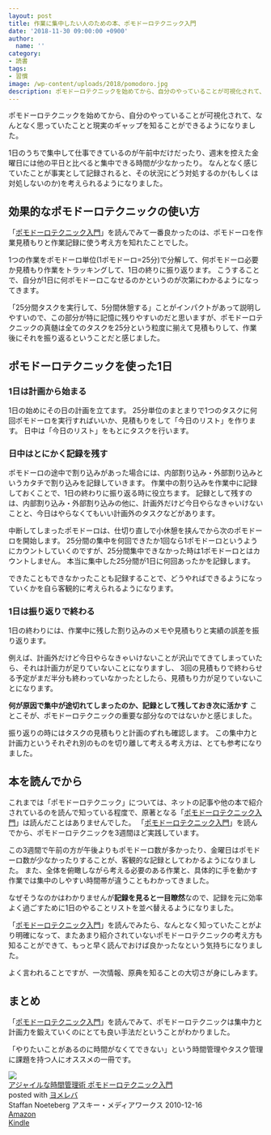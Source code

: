 ```yaml
---
layout: post
title: 作業に集中したい人のための本、ポモドーロテクニック入門
date: '2018-11-30 09:00:00 +0900'
author:
  name: ''
category:
- 読書
tags:
- 習慣
image: /wp-content/uploads/2018/pomodoro.jpg
description: ポモドーロテクニックを始めてから、自分のやっていることが可視化されて、なんとなく思っていたことと現実のギャップを知ることができるようになりました。1日のうちで集中して仕事できているのが午前中だけだったり、週末を控えた金曜日には他の平日と比べると集中できる時間が少なかったり。なんとなく感じていたことが事実として記録されると、その状況にどう対処するのか(もしくは対処しないのか)を考えられるようになりました。
---
```

ポモドーロテクニックを始めてから、自分のやっていることが可視化されて、なんとなく思っていたことと現実のギャップを知ることができるようになりました。

1日のうちで集中して仕事できているのが午前中だけだったり、週末を控えた金曜日には他の平日と比べると集中できる時間が少なかったり。
なんとなく感じていたことが事実として記録されると、その状況にどう対処するのか(もしくは対処しないのか)を考えられるようになりました。

## 効果的なポモドーロテクニックの使い方
「[ポモドーロテクニック入門](https://amzn.to/2BGjdkh)」を読んでみて一番良かったのは、ポモドーロを作業見積もりと作業記録に使う考え方を知れたことでした。

1つの作業をポモドーロ単位(1ポモドーロ=25分)で分解して、何ポモドーロ必要か見積もり作業をトラッキングして、1日の終りに振り返ります。
こうすることで、自分が1日に何ポモドーロこなせるのかというのが次第にわかるようになってきます。

「25分間タスクを実行して、5分間休憩する」ことがインパクトがあって説明しやすいので、この部分が特に記憶に残りやすいのだと思いますが、ポモドーロテクニックの真髄は全てのタスクを25分という粒度に揃えて見積もりして、作業後にそれを振り返るということだと感じました。

## ポモドーロテクニックを使った1日
### 1日は計画から始まる
1日の始めにその日の計画を立てます。
25分単位のまとまりで1つのタスクに何回ポモドーロを実行すればいいか、見積もりをして「今日のリスト」を作ります。
日中は「今日のリスト」をもとにタスクを行います。

### 日中はとにかく記録を残す
ポモドーロの途中で割り込みがあった場合には、内部割り込み・外部割り込みというカタチで割り込みを記録していきます。
作業中の割り込みを作業中に記録しておくことで、1日の終わりに振り返る時に役立ちます。
記録として残すのは、内部割り込み・外部割り込みの他に、計画外だけど今日やらなきゃいけないことと、今日はやらなくてもいい計画外のタスクなどがあります。

中断してしまったポモドーロは、仕切り直しで小休憩を挟んでから次のポモドーロを開始します。
25分間の集中を何回できたか1回なら1ポモドーロというようにカウントしていくのですが、25分間集中できなかった時は1ポモドーロとはカウントしません。
本当に集中した25分間が1日に何回あったかを記録します。

できたこともできなかったことも記録することで、どうやればできるようになっていくかを自ら客観的に考えられるようになります。

### 1日は振り返りで終わる
1日の終わりには、作業中に残した割り込みのメモや見積もりと実績の誤差を振り返ります。

例えば、計画外だけど今日やらなきゃいけないことが沢山でてきてしまっていたら、それは計画力が足りていないことになりますし、
3回の見積もりで終わらせる予定がまだ半分も終わっていなかったとしたら、見積もり力が足りていないことになります。

**何が原因で集中が途切れてしまったのか、記録として残しておき次に活かす** ことこそが、ポモドーロテクニックの重要な部分なのではないかと感じました。

振り返りの時にはタスクの見積もりと計画のずれも確認します。
この集中力と計画力というそれぞれ別のものを切り離して考える考え方は、とても参考になりました。

## 本を読んでから
これまでは「ポモドーロテクニック」については、ネットの記事や他の本で紹介されているのを読んで知っている程度で、原著となる「[ポモドーロテクニック入門](https://amzn.to/2BGjdkh)」は読んだことはありませんでした。
「[ポモドーロテクニック入門](https://amzn.to/2BGjdkh)」を読んでから、ポモドーロテクニックを3週間ほど実践しています。

この3週間で午前の方が午後よりもポモドーロ数が多かったり、金曜日はポモドーロ数が少なかったりすることが、客観的な記録としてわかるようになりました。
また、全体を俯瞰しながら考える必要のある作業と、具体的に手を動かす作業では集中のしやすい時間帯が違うこともわかってきました。

なぜそうなのかはわかりませんが**記録を見ると一目瞭然**なので、記録を元に効率よく過ごすために1日のやることリストを並べ替えるようになりました。

「[ポモドーロテクニック入門](https://amzn.to/2BGjdkh)」を読んでみたら、なんとなく知っていたことがより明確になって、またあまり紹介されていないポモドーロテクニックの考え方も知ることができて、もっと早く読んでおけば良かったなという気持ちになりました。

よく言われることですが、一次情報、原典を知ることの大切さが身にしみます。
## まとめ
「[ポモドーロテクニック入門](https://amzn.to/2BGjdkh)」を読んでみて、ポモドーロテクニックは集中力と計画力を鍛えていくのにとても良い手法だということがわかりました。

「やりたいことがあるのに時間がなくてできない」という時間管理やタスク管理に課題を持つ人にオススメの一冊です。
<div class="cstmreba"><div class="booklink-box"><div class="booklink-image"><a href="https://www.amazon.co.jp/exec/obidos/asin/4048689525/same22/" target="_blank" ><img src="https://images-fe.ssl-images-amazon.com/images/I/51ByQvQe1%2BL._SL160_.jpg" style="border: none;" /></a></div><div class="booklink-info"><div class="booklink-name"><a href="https://www.amazon.co.jp/exec/obidos/asin/4048689525/same22/" target="_blank" >アジャイルな時間管理術 ポモドーロテクニック入門</a><div class="booklink-powered-date">posted with <a href="https://yomereba.com" rel="nofollow" target="_blank">ヨメレバ</a></div></div><div class="booklink-detail">Staffan Noeteberg アスキー・メディアワークス 2010-12-16    </div><div class="booklink-link2"><div class="shoplinkamazon"><a href="https://www.amazon.co.jp/exec/obidos/asin/4048689525/same22/" target="_blank" >Amazon</a></div><div class="shoplinkkindle"><a href="https://www.amazon.co.jp/gp/search?keywords=%83A%83W%83%83%83C%83%8B%82%C8%8E%9E%8A%D4%8A%C7%97%9D%8Fp%20%83%7C%83%82%83h%81%5B%83%8D%83e%83N%83j%83b%83N%93%FC%96%E5&__mk_ja_JP=%83J%83%5E%83J%83i&url=node%3D2275256051&tag=same22" target="_blank" >Kindle</a></div>                              	  	  	  	  	</div></div><div class="booklink-footer"></div></div></div>
